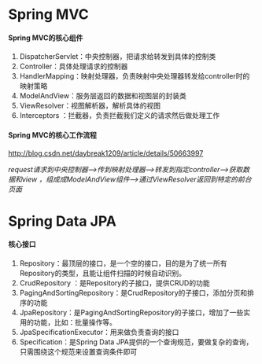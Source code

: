 # Spring MVC
#### Spring MVC的核心组件
1. DispatcherServlet：中央控制器，把请求给转发到具体的控制类
2. Controller：具体处理请求的控制器
3. HandlerMapping：映射处理器，负责映射中央处理器转发给controller时的映射策略
4. ModelAndView：服务层返回的数据和视图层的封装类
5. ViewResolver：视图解析器，解析具体的视图
6. Interceptors ：拦截器，负责拦截我们定义的请求然后做处理工作

#### Spring MVC的核心工作流程

http://blog.csdn.net/daybreak1209/article/details/50663997

*request请求到中央控制器——>传到映射处理器——>转发到指定controller——>获取数据和view ，组成成ModelAndView组件——>通过ViewResolver返回到特定的前台页面*

# Spring Data JPA
#### 核心接口
1. Repository：最顶层的接口，是一个空的接口，目的是为了统一所有Repository的类型，且能让组件扫描的时候自动识别。
2. CrudRepository ：是Repository的子接口，提供CRUD的功能
3. PagingAndSortingRepository：是CrudRepository的子接口，添加分页和排序的功能
4. JpaRepository：是PagingAndSortingRepository的子接口，增加了一些实用的功能，比如：批量操作等。
5. JpaSpecificationExecutor：用来做负责查询的接口
6. Specification：是Spring Data JPA提供的一个查询规范，要做复杂的查询，只需围绕这个规范来设置查询条件即可
